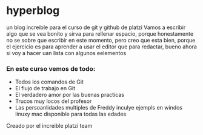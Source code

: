# hyperblog
un blog increible para el curso de git y github de platzi
Vamos a escribir algo que se vea bonito y sirva para rellenar espacio, porque honestamente no se sobre que escribir en este momento, pero  creo que esta bien, porque el ejercicio es para aprender a  usar el editor que para redactar, bueno ahora si voy a hacer uan lista con algunos eelementos

### En este curso vemos de todo:
- Todos los comandos de Git
- El flujo de trabajo en Git
- El verdadero amor por las buenas practicas
- Trucos muy locos del profesor
- Las persoanlidades multiples de Freddy 
inculye ejempls en windos linuxy mac
disponible para todas las edades

Creado por el increible platzi team